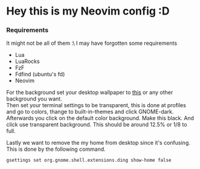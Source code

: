 # Hey this is my Neovim config :D

### Requirements
It might not be all of them :\ I may have forgotten some requirements

- Lua
- LuaRocks
- FzF
- Fdfind (ubuntu's fd)
- Neovim    

For the background set your desktop wallpaper to [this](content.jpeg) or any other background you want.  
Then set your terminal settings to be transparent, this is done at profiles and go to colors, thange to built-in-themes and click GNOME-dark.  
Afterwards you click on the default color background. Make this black. And  click use transparent background. This should be around 12.5% or 1/8 to full.

Lastly we want to remove the my home from desktop since it's confusing. This is done by the following command.  
```bash
gsettings set org.gnome.shell.extensions.ding show-home false
```
